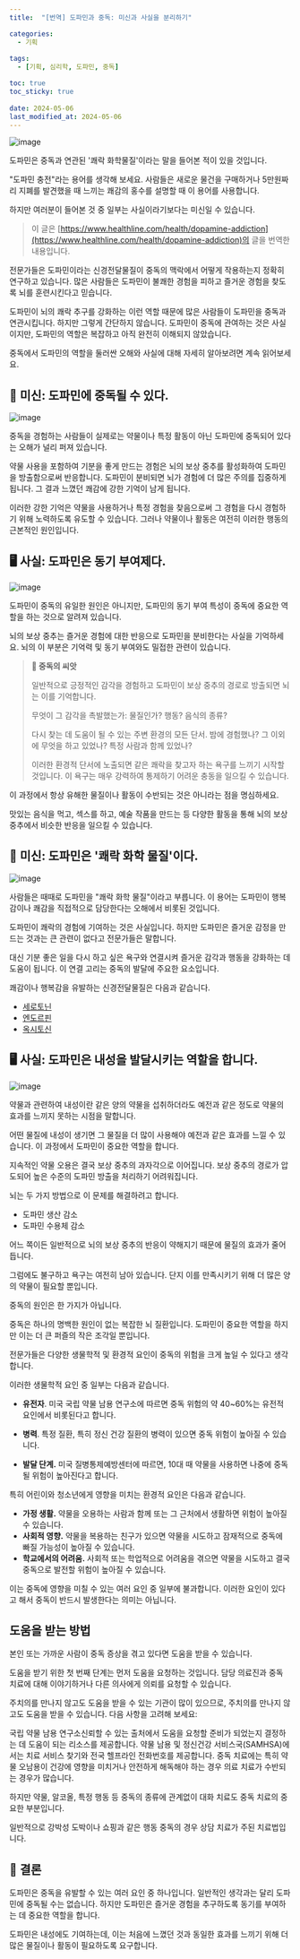 ```yaml
---
title:  "[번역] 도파민과 중독: 미신과 사실을 분리하기"

categories:
  - 기획
  
tags:
  - [기획, 심리학, 도파민, 중독]

toc: true
toc_sticky: true
 
date: 2024-05-06
last_modified_at: 2024-05-06
---
```


![image](https://github.com/choeehb/choeehb.github.io/assets/17942921/2373ba7a-5028-4abe-8990-b06aee00719a)

도파민은 중독과 연관된 '쾌락 화학물질'이라는 말을 들어본 적이 있을 것입니다.



"도파민 충전"라는 용어를 생각해 보세요. 사람들은 새로운 물건을 구매하거나 5만원짜리 지폐를 발견했을 때 느끼는 쾌감의 홍수를 설명할 때 이 용어를 사용합니다.



하지만 여러분이 들어본 것 중 일부는 사실이라기보다는 미신일 수 있습니다.



> 이 글은 [https://www.healthline.com/health/dopamine-addiction](https://www.healthline.com/health/dopamine-addiction)의 글을 번역한 내용입니다.



전문가들은 도파민이라는 신경전달물질이 중독의 맥락에서 어떻게 작용하는지 정확히 연구하고 있습니다. 많은 사람들은 도파민이 불쾌한 경험을 피하고 즐거운 경험을 찾도록 뇌를 훈련시킨다고 믿습니다.



도파민이 뇌의 쾌락 추구를 강화하는 이런 역할 때문에 많은 사람들이 도파민을 중독과 연관시킵니다. 하지만 그렇게 간단하지 않습니다. 도파민이 중독에 관여하는 것은 사실이지만, 도파민의 역할은 복잡하고 아직 완전히 이해되지 않았습니다.



중독에서 도파민의 역할을 둘러싼 오해와 사실에 대해 자세히 알아보려면 계속 읽어보세요.



## 🪽 미신: 도파민에 중독될 수 있다.

![image](https://github.com/choeehb/choeehb.github.io/assets/17942921/3644fa18-238a-4849-9cde-197527b60f1b)

중독을 경험하는 사람들이 실제로는 약물이나 특정 활동이 아닌 도파민에 중독되어 있다는 오해가 널리 퍼져 있습니다.



약물 사용을 포함하여 기분을 좋게 만드는 경험은 뇌의 보상 중추를 활성화하여 도파민을 방출함으로써 반응합니다. 도파민이 분비되면 뇌가 경험에 더 많은 주의를 집중하게 됩니다. 그 결과 느꼈던 쾌감에 강한 기억이 남게 됩니다.



이러한 강한 기억은 약물을 사용하거나 특정 경험을 찾음으로써 그 경험을 다시 경험하기 위해 노력하도록 유도할 수 있습니다. 그러나 약물이나 활동은 여전히 이러한 행동의 근본적인 원인입니다.



## 🖥️ 사실: 도파민은 동기 부여제다.

![image](https://github.com/choeehb/choeehb.github.io/assets/17942921/c8da093e-8ba1-4dc7-843b-da313db8fe15)

도파민이 중독의 유일한 원인은 아니지만, 도파민의 동기 부여 특성이 중독에 중요한 역할을 하는 것으로 알려져 있습니다.



뇌의 보상 중추는 즐거운 경험에 대한 반응으로 도파민을 분비한다는 사실을 기억하세요. 뇌의 이 부분은 기억력 및 동기 부여와도 밀접한 관련이 있습니다.



> **🥑 중독의 씨앗**
>
> 일반적으로 긍정적인 감각을 경험하고 도파민이 보상 중추의 경로로 방출되면 뇌는 이를 기억합니다.
>
>
> 무엇이 그 감각을 촉발했는가: 물질인가? 행동? 음식의 종류?
>
> 다시 찾는 데 도움이 될 수 있는 주변 환경의 모든 단서. 밤에 경험했나? 그 이외에 무엇을 하고 있었나? 특정 사람과 함께 있었나?
>
> 이러한 환경적 단서에 노출되면 같은 쾌락을 찾고자 하는 욕구를 느끼기 시작할 것입니다. 이 욕구는 매우 강력하여 통제하기 어려운 충동을 일으킬 수 있습니다.



이 과정에서 항상 유해한 물질이나 활동이 수반되는 것은 아니라는 점을 명심하세요.



맛있는 음식을 먹고, 섹스를 하고, 예술 작품을 만드는 등 다양한 활동을 통해 뇌의 보상 중추에서 비슷한 반응을 일으킬 수 있습니다.



## 🪽 미신: 도파민은 '쾌락 화학 물질'이다.

![image](https://github.com/choeehb/choeehb.github.io/assets/17942921/e127fd65-2a99-4cd8-b138-c40bd2e5f430)

사람들은 때때로 도파민을 "쾌락 화학 물질"이라고 부릅니다. 이 용어는 도파민이 행복감이나 쾌감을 직접적으로 담당한다는 오해에서 비롯된 것입니다.



도파민이 쾌락의 경험에 기여하는 것은 사실입니다. 하지만 도파민은 즐거운 감정을 만드는 것과는 큰 관련이 없다고 전문가들은 말합니다.



대신 기분 좋은 일을 다시 하고 싶은 욕구와 연결시켜 즐거운 감각과 행동을 강화하는 데 도움이 됩니다. 이 연결 고리는 중독의 발달에 주요한 요소입니다.



쾌감이나 행복감을 유발하는 신경전달물질은 다음과 같습니다.

- [세로토닌](https://www.healthline.com/health/mental-health/serotonin)
- [엔도르핀](https://www.healthline.com/health/endorphins)
- [옥시토신](https://www.healthline.com/health/love-hormone)



## 🖥️ 사실: 도파민은 내성을 발달시키는 역할을 합니다.

![image](https://github.com/choeehb/choeehb.github.io/assets/17942921/55948c0d-b3d2-47f4-ba70-2e5398752bd2)

약물과 관련하여 내성이란 같은 양의 약물을 섭취하더라도 예전과 같은 정도로 약물의 효과를 느끼지 못하는 시점을 말합니다.



어떤 물질에 내성이 생기면 그 물질을 더 많이 사용해야 예전과 같은 효과를 느낄 수 있습니다. 이 과정에서 도파민이 중요한 역할을 합니다.



지속적인 약물 오용은 결국 보상 중추의 과자각으로 이어집니다. 보상 중추의 경로가 압도되어 높은 수준의 도파민 방출을 처리하기 어려워집니다.



뇌는 두 가지 방법으로 이 문제를 해결하려고 합니다.

- 도파민 생산 감소
- 도파민 수용체 감소

어느 쪽이든 일반적으로 뇌의 보상 중추의 반응이 약해지기 때문에 물질의 효과가 줄어듭니다.



그럼에도 불구하고 욕구는 여전히 남아 있습니다. 단지 이를 만족시키기 위해 더 많은 양의 약물이 필요할 뿐입니다.



중독의 원인은 한 가지가 아닙니다.

중독은 하나의 명백한 원인이 없는 복잡한 뇌 질환입니다. 도파민이 중요한 역할을 하지만 이는 더 큰 퍼즐의 작은 조각일 뿐입니다.



전문가들은 다양한 생물학적 및 환경적 요인이 중독의 위험을 크게 높일 수 있다고 생각합니다.



이러한 생물학적 요인 중 일부는 다음과 같습니다.

- **유전자**. 미국 국립 약물 남용 연구소에 따르면 중독 위험의 약 40~60%는 유전적 요인에서 비롯된다고 합니다.

- **병력**. 특정 질환, 특히 정신 건강 질환의 병력이 있으면 중독 위험이 높아질 수 있습니다.

- **발달 단계.** 미국 질병통제예방센터에 따르면, 10대 때 약물을 사용하면 나중에 중독될 위험이 높아진다고 합니다.

  

특히 어린이와 청소년에게 영향을 미치는 환경적 요인은 다음과 같습니다.

- **가정 생활.**  약물을 오용하는 사람과 함께 또는 그 근처에서 생활하면 위험이 높아질 수 있습니다.
- **사회적 영향.** 약물을 복용하는 친구가 있으면 약물을 시도하고 잠재적으로 중독에 빠질 가능성이 높아질 수 있습니다.
- **학교에서의 어려움.** 사회적 또는 학업적으로 어려움을 겪으면 약물을 시도하고 결국 중독으로 발전할 위험이 높아질 수 있습니다.

이는 중독에 영향을 미칠 수 있는 여러 요인 중 일부에 불과합니다. 이러한 요인이 있다고 해서 중독이 반드시 발생한다는 의미는 아닙니다.



## 도움을 받는 방법
본인 또는 가까운 사람이 중독 증상을 겪고 있다면 도움을 받을 수 있습니다.

도움을 받기 위한 첫 번째 단계는 먼저 도움을 요청하는 것입니다. 담당 의료진과 중독 치료에 대해 이야기하거나 다른 의사에게 의뢰를 요청할 수 있습니다.

주치의를 만나지 않고도 도움을 받을 수 있는 기관이 많이 있으므로, 주치의를 만나지 않고도 도움을 받을 수 있습니다. 다음 사항을 고려해 보세요:

국립 약물 남용 연구소신뢰할 수 있는 출처에서 도움을 요청할 준비가 되었는지 결정하는 데 도움이 되는 리소스를 제공합니다.
약물 남용 및 정신건강 서비스국(SAMHSA)에서는 치료 서비스 찾기와 전국 헬프라인 전화번호를 제공합니다.
중독 치료에는 특히 약물 오남용이 건강에 영향을 미치거나 안전하게 해독해야 하는 경우 의료 치료가 수반되는 경우가 많습니다.

하지만 약물, 알코올, 특정 행동 등 중독의 종류에 관계없이 대화 치료도 중독 치료의 중요한 부분입니다.

일반적으로 강박성 도박이나 쇼핑과 같은 행동 중독의 경우 상담 치료가 주된 치료법입니다.



## 🎯 결론
도파민은 중독을 유발할 수 있는 여러 요인 중 하나입니다. 일반적인 생각과는 달리 도파민에 중독될 수는 없습니다. 하지만 도파민은 즐거운 경험을 추구하도록 동기를 부여하는 데 중요한 역할을 합니다.

도파민은 내성에도 기여하는데, 이는 처음에 느꼈던 것과 동일한 효과를 느끼기 위해 더 많은 물질이나 활동이 필요하도록 요구합니다.
